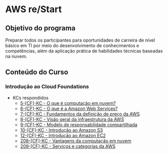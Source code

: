 # AWS re/Start

## Objetivo do programa
Preparar todos os participantes para oportunidades de carreira de nível básico em TI por meio do desenvolvimento de conhecimentos e competências, além da aplicação prática de habilidades técnicas baseadas na nuvem. 

## Conteúdo do Curso

### Introdução ao Cloud Foundations
- KCs respondidos
  - [5-[CF]-KC - O que é computação em nuvem?](KCs/005.md)
  - [6-[CF]-KC - O que é a Amazon Web Services?](KCs/006.md)
  - [7-[CF]-KC - Fundamentos da definição de preço da AWS](KCs/007.md)
  - [8-[CF]-KC - Visão geral da infraestrutura da AWS](KCs/008.md)
  - [9-[CF]-KC - Modelo de responsabilidade compartilhada](KCs/009.md)
  - [10-[CF]-KC - Introdução ao Amazon S3](KCs/010.md)
  - [12-[CF]-KC - Introdução ao Amazon EC2](KCs/012.md)
  - [208-[CF]-KC - Vantagens da computação em nuvem](KCs/208.md)
  - [209-[CF]-KC - Serviços e categorias da AWS](KCs/209.md)
